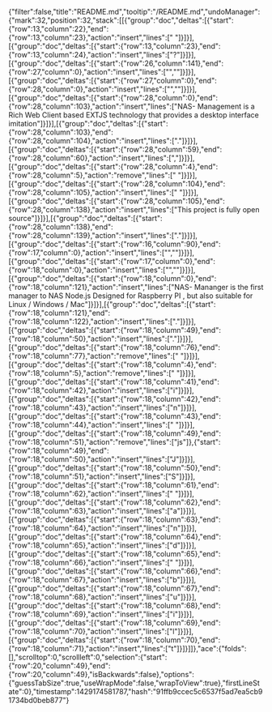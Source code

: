 {"filter":false,"title":"README.md","tooltip":"/README.md","undoManager":{"mark":32,"position":32,"stack":[[{"group":"doc","deltas":[{"start":{"row":13,"column":22},"end":{"row":13,"column":23},"action":"insert","lines":[" "]}]}],[{"group":"doc","deltas":[{"start":{"row":13,"column":23},"end":{"row":13,"column":24},"action":"insert","lines":["?"]}]}],[{"group":"doc","deltas":[{"start":{"row":26,"column":141},"end":{"row":27,"column":0},"action":"insert","lines":["",""]}]}],[{"group":"doc","deltas":[{"start":{"row":27,"column":0},"end":{"row":28,"column":0},"action":"insert","lines":["",""]}]}],[{"group":"doc","deltas":[{"start":{"row":28,"column":0},"end":{"row":28,"column":103},"action":"insert","lines":["NAS- Management is a Rich Web Client based EXTJS technology that provides a desktop interface imitation"]}]}],[{"group":"doc","deltas":[{"start":{"row":28,"column":103},"end":{"row":28,"column":104},"action":"insert","lines":["."]}]}],[{"group":"doc","deltas":[{"start":{"row":28,"column":59},"end":{"row":28,"column":60},"action":"insert","lines":[","]}]}],[{"group":"doc","deltas":[{"start":{"row":28,"column":4},"end":{"row":28,"column":5},"action":"remove","lines":[" "]}]}],[{"group":"doc","deltas":[{"start":{"row":28,"column":104},"end":{"row":28,"column":105},"action":"insert","lines":[" "]}]}],[{"group":"doc","deltas":[{"start":{"row":28,"column":105},"end":{"row":28,"column":138},"action":"insert","lines":["This project is fully open source"]}]}],[{"group":"doc","deltas":[{"start":{"row":28,"column":138},"end":{"row":28,"column":139},"action":"insert","lines":["."]}]}],[{"group":"doc","deltas":[{"start":{"row":16,"column":90},"end":{"row":17,"column":0},"action":"insert","lines":["",""]}]}],[{"group":"doc","deltas":[{"start":{"row":17,"column":0},"end":{"row":18,"column":0},"action":"insert","lines":["",""]}]}],[{"group":"doc","deltas":[{"start":{"row":18,"column":0},"end":{"row":18,"column":121},"action":"insert","lines":["NAS- Mananger is the first manager to NAS Node.js Designed for Raspberry PI , but also suitable for Linux / Windows / Mac"]}]}],[{"group":"doc","deltas":[{"start":{"row":18,"column":121},"end":{"row":18,"column":122},"action":"insert","lines":["."]}]}],[{"group":"doc","deltas":[{"start":{"row":18,"column":49},"end":{"row":18,"column":50},"action":"insert","lines":["."]}]}],[{"group":"doc","deltas":[{"start":{"row":18,"column":76},"end":{"row":18,"column":77},"action":"remove","lines":[" "]}]}],[{"group":"doc","deltas":[{"start":{"row":18,"column":4},"end":{"row":18,"column":5},"action":"remove","lines":[" "]}]}],[{"group":"doc","deltas":[{"start":{"row":18,"column":41},"end":{"row":18,"column":42},"action":"insert","lines":["i"]}]}],[{"group":"doc","deltas":[{"start":{"row":18,"column":42},"end":{"row":18,"column":43},"action":"insert","lines":["n"]}]}],[{"group":"doc","deltas":[{"start":{"row":18,"column":43},"end":{"row":18,"column":44},"action":"insert","lines":[" "]}]}],[{"group":"doc","deltas":[{"start":{"row":18,"column":49},"end":{"row":18,"column":51},"action":"remove","lines":["js"]},{"start":{"row":18,"column":49},"end":{"row":18,"column":50},"action":"insert","lines":["J"]}]}],[{"group":"doc","deltas":[{"start":{"row":18,"column":50},"end":{"row":18,"column":51},"action":"insert","lines":["S"]}]}],[{"group":"doc","deltas":[{"start":{"row":18,"column":61},"end":{"row":18,"column":62},"action":"insert","lines":[" "]}]}],[{"group":"doc","deltas":[{"start":{"row":18,"column":62},"end":{"row":18,"column":63},"action":"insert","lines":["a"]}]}],[{"group":"doc","deltas":[{"start":{"row":18,"column":63},"end":{"row":18,"column":64},"action":"insert","lines":["n"]}]}],[{"group":"doc","deltas":[{"start":{"row":18,"column":64},"end":{"row":18,"column":65},"action":"insert","lines":["d"]}]}],[{"group":"doc","deltas":[{"start":{"row":18,"column":65},"end":{"row":18,"column":66},"action":"insert","lines":[" "]}]}],[{"group":"doc","deltas":[{"start":{"row":18,"column":66},"end":{"row":18,"column":67},"action":"insert","lines":["b"]}]}],[{"group":"doc","deltas":[{"start":{"row":18,"column":67},"end":{"row":18,"column":68},"action":"insert","lines":["u"]}]}],[{"group":"doc","deltas":[{"start":{"row":18,"column":68},"end":{"row":18,"column":69},"action":"insert","lines":["i"]}]}],[{"group":"doc","deltas":[{"start":{"row":18,"column":69},"end":{"row":18,"column":70},"action":"insert","lines":["l"]}]}],[{"group":"doc","deltas":[{"start":{"row":18,"column":70},"end":{"row":18,"column":71},"action":"insert","lines":["t"]}]}]]},"ace":{"folds":[],"scrolltop":0,"scrollleft":0,"selection":{"start":{"row":20,"column":49},"end":{"row":20,"column":49},"isBackwards":false},"options":{"guessTabSize":true,"useWrapMode":false,"wrapToView":true},"firstLineState":0},"timestamp":1429174581787,"hash":"91ffb9ccec5c6537f5ad7ea5cb91734bd0beb877"}